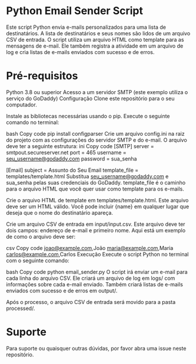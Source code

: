# Python Email Sender Script 
Este script Python envia e-mails personalizados para uma lista de destinatários. A lista de destinatários e seus nomes são lidos de um arquivo CSV de entrada. O script utiliza um arquivo HTML como template para as mensagens de e-mail. Ele também registra a atividade em um arquivo de log e cria listas de e-mails enviados com sucesso e de erros.

# Pré-requisitos
Python 3.8 ou superior
Acesso a um servidor SMTP (este exemplo utiliza o serviço do GoDaddy)
Configuração
Clone este repositório para o seu computador.

Instale as bibliotecas necessárias usando o pip. Execute o seguinte comando no terminal:

bash
Copy code
pip install configparser
Crie um arquivo config.ini na raiz do projeto com as configurações do servidor SMTP e do e-mail. O arquivo deve ter a seguinte estrutura:
ini
Copy code
[SMTP]
server = smtpout.secureserver.net
port = 465
username = seu_username@godaddy.com
password = sua_senha

[Email]
subject = Assunto do Seu Email
template_file = templates/template.html
Substitua seu_username@godaddy.com e sua_senha pelas suas credenciais do GoDaddy. template_file é o caminho para o arquivo HTML que você quer usar como template para os e-mails.

Crie o arquivo HTML de template em templates/template.html. Este arquivo deve ser um HTML válido. Você pode incluir {name} em qualquer lugar que deseja que o nome do destinatário apareça.

Crie um arquivo CSV de entrada em input/input.csv. Este arquivo deve ter dois campos: endereço de e-mail e primeiro nome. Aqui está um exemplo de como o arquivo deve ser:

csv
Copy code
joao@example.com,João
maria@example.com,Maria
carlos@example.com,Carlos
Execução
Execute o script Python no terminal com o seguinte comando:

bash
Copy code
python email_sender.py
O script irá enviar um e-mail para cada linha do arquivo CSV. Ele criará um arquivo de log em logs/ com informações sobre cada e-mail enviado. Também criará listas de e-mails enviados com sucesso e de erros em output/.

Após o processo, o arquivo CSV de entrada será movido para a pasta processed/.

# Suporte
Para suporte ou quaisquer outras dúvidas, por favor abra uma issue neste repositório.

